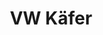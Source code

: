 ---
layout: vehicle
title:  VW Käfer

make: VW
type: Käfer
year: 1961
ccm: 1200
ps: 34
owner: 
  name: Klaus Kiegerl
  gender: m
info: Export
images:
  - url: vw-kaefer.jpg
  - url: vw-kaefer-emblem.jpg
  - url: vw-kaefer-felge.jpg
---